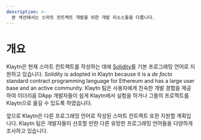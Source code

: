 ```yaml
---
description: >-
  본 섹션에서는 스마트 컨트랙트 개발을 위한 개발 리소스들을 다룹니다.
---
```


# 개요

Klaytn은 현재 스마트 컨트랙트를 작성하는 데에 [Solidity](https://github.com/ethereum/solidity)를 기본 프로그래밍 언어로 지원하고 있습니다. Solidity is adopted in Klaytn because it is a _de facto_ standard contract programming language for Ethereum and has a large user base and an active community. Klaytn 팀은 사용자에게 친숙한 개발 경험을 제공하여 이더리움 DApp 개발자들이 쉽게 Klaytn에서 실험을 하거나 그들의 프로젝트를 Klaytn으로 옮길 수 있도록 하였습니다.

앞으로 Klaytn은 다른 프로그래밍 언어로 작성된 스마트 컨트랙트 또한 지원할 계획입니다. Klaytn 팀은 개발자들이 선호할 만한 다른 유망한 프로그래밍 언어들을 다양하게 조사하고 있습니다.
